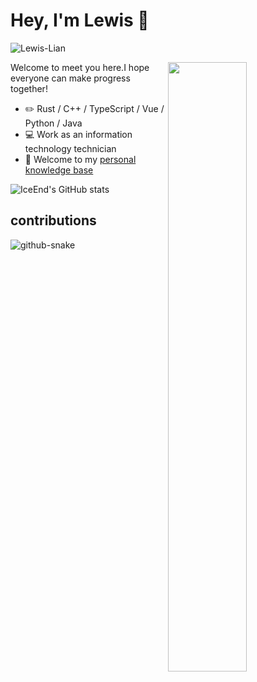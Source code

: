 # Hey, I'm Lewis 👋

![Lewis-Lian](https://img.shields.io/badge/Lewis%20%20Lian-4540D9) 

<!-- [![](https://img.shields.io/badge/dynamic/json?color=000000&label=GitHub&query=%24.data.totalSubs&suffix=%20followers&url=https%3A%2F%2Fapi.spencerwoo.com%2Fsubstats%2F%3Fsource%3Dgithub%26queryKey%3DLewis-Lian)](https://github.com/Lewis-Lian)-->

<img align="right"  width="50%" src="https://github-readme-stats.vercel.app/api?username=Lewis-Lian&show_icons=true&icon_color=CE1D2D&text_color=718096&bg_color=ffffff&hide_title=true" />

Welcome to meet you here.I hope everyone can make progress together!

- ✏️ Rust / C++ / TypeScript / Vue / Python / Java
- 💻 Work as an information technology technician
- 📖 Welcome to my [personal knowledge base](https://wiki.l615.com)

![IceEnd's GitHub stats](https://github-immortality.vercel.app/api?username=Lewis-Lian)

## contributions

<picture>
  <source media="(prefers-color-scheme: dark)" srcset="github-snake-dark.svg" />
  <source media="(prefers-color-scheme: light)" srcset="github-snake.svg" />
  <img alt="github-snake" src="github-snake.svg" />
</picture>

